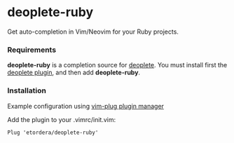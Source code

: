 # deoplete-ruby

Get auto-completion in Vim/Neovim for your Ruby projects.

### Requirements

**deoplete-ruby** is a completion source for [deoplete](https://github.com/Shougo/deoplete.nvim). You must install first the [deoplete plugin](https://github.com/Shougo/deoplete.nvim), and then add **deoplete-ruby**.

### Installation

Example configuration using [vim-plug plugin manager](https://github.com/junegunn/vim-plug)

Add the plugin to your .vimrc/init.vim:

```
Plug 'etordera/deoplete-ruby'
```
